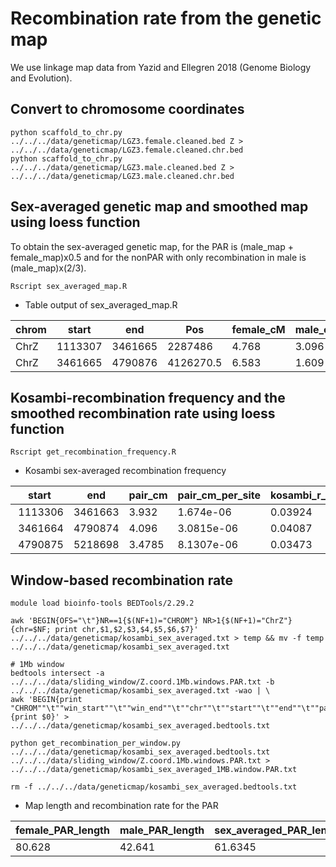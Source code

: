 # Recombination rate from the genetic map

We use linkage map data from Yazid and Ellegren 2018 (Genome Biology and Evolution).  

## Convert to chromosome coordinates
`python scaffold_to_chr.py ../../../data/geneticmap/LGZ3.female.cleaned.bed Z > ../../../data/geneticmap/LGZ3.female.cleaned.chr.bed` <br>
`python scaffold_to_chr.py ../../../data/geneticmap/LGZ3.male.cleaned.bed Z > ../../../data/geneticmap/LGZ3.male.cleaned.chr.bed`

## Sex-averaged genetic map and smoothed map using loess function
To obtain the sex-averaged genetic map, for the PAR is (male_map + female_map)x0.5
and for the nonPAR with only recombination in male is (male_map)x(2/3).

`Rscript sex_averaged_map.R`

- Table output of sex_averaged_map.R

| chrom | start | end | Pos | female_cM | male_cM | sex_averaged_cM | first_scaffold | second_scaffold | scaffold_start | scaffold_end | female_smoothed25 | male_smoothed25 | sex_averaged_smoothed25 |
| ----- | ----- | --- | --- | --------- | ------- | --------------- | -------------- | --------------- | -------------- | ------------ | ----------------- | --------------- | ----------------------- |
| ChrZ | 1113307 | 3461665 |2287486 | 4.768 | 3.096 | 3.932 | superscaffold26 | superscaffold26 | 1113307 | 3461665 | 6.535 | 3.707 | 5.121 |
| ChrZ | 3461665 | 4790876 |4126270.5 | 6.583 | 1.609 | 4.096 | superscaffold26 | superscaffold26 | 3461665 | 4790876 | 5.401 | 2.986 | 4.194 |

## Kosambi-recombination frequency and the smoothed recombination rate using loess function

`Rscript get_recombination_frequency.R` 

- Kosambi sex-averaged recombination frequency

| start |  end    | pair_cm |pair_cm_per_site     |   kosambi_r_length_region| kosambi_r_per_site   |   length_region|
| ----- | ------- | ------- | ------------------- | ------------------------ | -------------------- | -------------- |
| 1113306 |3461663| 3.932  | 1.674e-06  |  0.03924    |  1.6709e-08 |   2348357|
| 3461664 |4790874 |4.096  | 3.0815e-06  |  0.04087    |  3.0746e-08 |   1329210|
| 4790875 |5218698 |3.4785 | 8.1307e-06  |  0.03473    |  8.1177e-08  |  427823|

## Window-based recombination rate

```
module load bioinfo-tools BEDTools/2.29.2

awk 'BEGIN{OFS="\t"}NR==1{$(NF+1)="CHROM"} NR>1{$(NF+1)="ChrZ"} {chr=$NF; print chr,$1,$2,$3,$4,$5,$6,$7}' ../../../data/geneticmap/kosambi_sex_averaged.txt > temp && mv -f temp ../../../data/geneticmap/kosambi_sex_averaged.txt

# 1Mb window
bedtools intersect -a ../../../data/sliding_window/Z.coord.1Mb.windows.PAR.txt -b ../../../data/geneticmap/kosambi_sex_averaged.txt -wao | \
awk 'BEGIN{print "CHROM""\t""win_start""\t""win_end""\t""chr""\t""start""\t""end""\t""pair_cm""\t""pair_cm_per_site""\t""kosambi_r_length_region""\t""kosambi_r_per_site""\t""length_region"}{print $0}' > ../../../data/geneticmap/kosambi_sex_averaged.bedtools.txt

python get_recombination_per_window.py ../../../data/geneticmap/kosambi_sex_averaged.bedtools.txt ../../../data/sliding_window/Z.coord.1Mb.windows.PAR.txt > ../../../data/geneticmap/kosambi_sex_averaged_1MB.window.PAR.txt

rm -f ../../../data/geneticmap/kosambi_sex_averaged.bedtools.txt 
```

- Map length and recombination rate for the PAR

| female_PAR_length | male_PAR_length | sex_averaged_PAR_length | female_PAR_r | male_PAR_r | sex_averaged_PAR_r |
| ----------------- | --------------- | ----------------------- | ------------ | ---------- | ------------------ |
| 80.628 | 42.641 | 61.6345 | 0.462 | 0.346 | 0.422 |